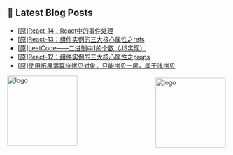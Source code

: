 ## 📕 Latest Blog Posts

<!-- BLOG-POST-LIST:START -->
- [[原]React-14：React中的事件处理](https://blog.csdn.net/sinat_41696687/article/details/115120258)
- [[原]React-13：组件实例的三大核心属性之refs](https://blog.csdn.net/sinat_41696687/article/details/115097275)
- [[原]LeetCode——二进制中1的个数（JS实现）](https://blog.csdn.net/sinat_41696687/article/details/115109095)
- [[原]React-12：组件实例的三大核心属性之props](https://blog.csdn.net/sinat_41696687/article/details/115075576)
- [[原]使用拓展运算符拷贝对象，只能拷贝一层，属于浅拷贝](https://blog.csdn.net/sinat_41696687/article/details/115079930)
<!-- BLOG-POST-LIST:END -->
<img src="https://github-readme-stats.vercel.app/api?username=qq1120637483&show_icons=true" alt="logo" height="160" align="right" style="margin: 5px; margin-bottom: 20px;" />

<img src="https://github-profile-trophy.vercel.app/?username=qq1120637483&theme=flat&column=7" alt="logo" height="160" align="center" style="margin: auto; margin-bottom: 20px;" />


<!--
**qq1120637483/qq1120637483** is a ✨ _special_ ✨ repository because its `README.md` (this file) appears on your GitHub profile.

Here are some ideas to get you started:

- 🔭 I’m currently working on ...
- 🌱 I’m currently learning ...
- 👯 I’m looking to collaborate on ...
- 🤔 I’m looking for help with ...
- 💬 Ask me about ...
- 📫 How to reach me: ...
- 😄 Pronouns: ...
- ⚡ Fun fact: ...
-->
